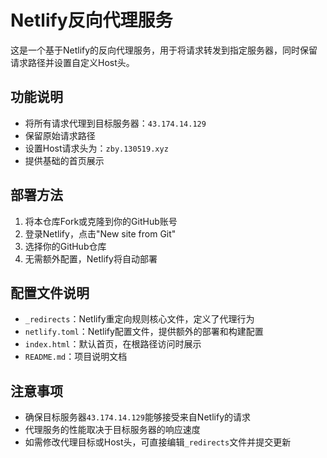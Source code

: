# Netlify反向代理服务

这是一个基于Netlify的反向代理服务，用于将请求转发到指定服务器，同时保留请求路径并设置自定义Host头。

## 功能说明

- 将所有请求代理到目标服务器：`43.174.14.129`
- 保留原始请求路径
- 设置Host请求头为：`zby.130519.xyz`
- 提供基础的首页展示

## 部署方法

1. 将本仓库Fork或克隆到你的GitHub账号
2. 登录Netlify，点击"New site from Git"
3. 选择你的GitHub仓库
4. 无需额外配置，Netlify将自动部署

## 配置文件说明

- `_redirects`：Netlify重定向规则核心文件，定义了代理行为
- `netlify.toml`：Netlify配置文件，提供额外的部署和构建配置
- `index.html`：默认首页，在根路径访问时展示
- `README.md`：项目说明文档

## 注意事项

- 确保目标服务器`43.174.14.129`能够接受来自Netlify的请求
- 代理服务的性能取决于目标服务器的响应速度
- 如需修改代理目标或Host头，可直接编辑`_redirects`文件并提交更新
    